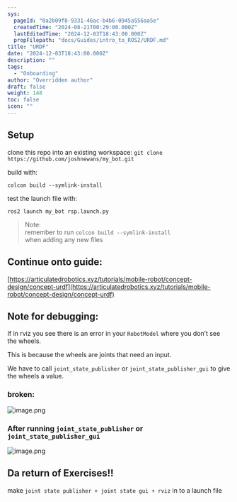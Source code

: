 ```yaml
---
sys:
  pageId: "0a2b09f8-9331-46ac-b4b6-0945a556aa5e"
  createdTime: "2024-08-21T00:29:00.000Z"
  lastEditedTime: "2024-12-03T18:43:00.000Z"
  propFilepath: "docs/Guides/intro_to_ROS2/URDF.md"
title: "URDF"
date: "2024-12-03T18:43:00.000Z"
description: ""
tags:
  - "Onboarding"
author: "Overridden author"
draft: false
weight: 148
toc: false
icon: ""
---
```


## Setup

clone this repo into an existing workspace:
`git clone https://github.com/joshnewans/my_bot.git`

build with:

`colcon build --symlink-install`

test the launch file with:

`ros2 launch my_bot rsp.launch.py`

> Note:  
> remember to run `colcon build --symlink-install`  
> when adding any new files

## Continue onto guide:

[https://articulatedrobotics.xyz/tutorials/mobile-robot/concept-design/concept-urdf](https://articulatedrobotics.xyz/tutorials/mobile-robot/concept-design/concept-urdf)

## Note for debugging:

If in rviz you see there is an error in your `RobotModel` where you don’t see the wheels.

This is because the wheels are joints that need an input. 

We have to call `joint_state_publisher` or `joint_state_publisher_gui` to give the wheels a value.

### broken:

![image.png](https://prod-files-secure.s3.us-west-2.amazonaws.com/d518164a-d88e-44d1-a4ee-3adb3bd8bce0/96a1d089-1f17-4dbf-8563-f2aef56a4d37/image.png?X-Amz-Algorithm=AWS4-HMAC-SHA256&X-Amz-Content-Sha256=UNSIGNED-PAYLOAD&X-Amz-Credential=ASIAZI2LB466SGQSLSGL%2F20250216%2Fus-west-2%2Fs3%2Faws4_request&X-Amz-Date=20250216T140209Z&X-Amz-Expires=3600&X-Amz-Security-Token=IQoJb3JpZ2luX2VjEDQaCXVzLXdlc3QtMiJHMEUCIB0caKkEbXHq9vqMvcG%2BvMzoczS82iEBHcK7yzs3RvoWAiEAiAJXBMv7d%2ByTvp69VNEu9nEhLFhIZ68S1F%2B8WaLicQwq%2FwMIXRAAGgw2Mzc0MjMxODM4MDUiDPQk3fn5prE1%2FAodtSrcA6tFYUQzi%2BCzzO9iiFUr%2BL1q7HCg9ixcJLSbhB2Ibl8pAPr9gueImvLJqfcbYo%2BrM4BzenMrhfH2YT95n6p4a660K3icI6RH7CVo3Nko3igk8xBVshVLkWkpqKAyfcaGPpsdgSzeA9g956prnFRQQvcps0WcusGXDcRhrs1u9I00teDxUCiBy8E3nR%2FYPrONwoaxt6oQoUypyuCjDwLxpWicBAeysT9jd6o0cOsWIrAHtxMbXrRVHvgwzIW8n9voxk3PH8wojM7mW0ufyWoJZ%2Boupl9VVPTQEzvjeAMfbm56KV663cXTeYH35khKIX0OD1IkmGZ6GydbzBUlN3uqH%2FKRG18yCdoKRbd0SQ81SdR5%2BdDtQQYgfCLapmEB3AKK5DiYPChCgPrM9CZKwiuH7SGad%2F48SmDUIXzAVMUd8aIHK%2FShGs%2FtTE2M9QzmAS7Jc0p0yziJHq5WcAc6w9jMleEhZm2ZMprd8yeWrqvoM%2FeLQFdxCa6a7KoRep%2FsA%2BK4dkxQ398sxTkLx8Y5EqSYGRSD2bePftfybQGL9IQ4n%2F%2FB0h5GcDwQWnrjVETJrWHLcp0LE9bI9Gp0ak7bvvZ%2FuxauZc%2F5Zaf8SGByoamdwtXuTkxPV9lk0LxEP45KMNiax70GOqUBrY6RjrYfov1Erfb208sZTqEx%2FZWCyS3njMDxkH7NNGW9o2uxFliR2z0la0DKmlJFO0LDnWKe0hrJDm%2BJat4lRJ4g7TPJllF%2F90f4APu0XaFWIdymg4lU5KkEiIGfkPJ%2FGTUsMjwKYedSwwe1Sb%2FcQ7WJoR%2FmwlifMm6k5f5NsYcgDs1kLgMu4hwMXL4V%2Bnejub%2FMofElog7gPzO%2FYx1Cue9WD4O9&X-Amz-Signature=210dcb3f847ee57cb3342ab30c8e94b1ca8e9a6e91a8a1efccbbb2d435b3deb6&X-Amz-SignedHeaders=host&x-id=GetObject)

### After running `joint_state_publisher` or `joint_state_publisher_gui`

![image.png](https://prod-files-secure.s3.us-west-2.amazonaws.com/d518164a-d88e-44d1-a4ee-3adb3bd8bce0/130c99c7-1b0b-4031-9953-844fc3950ff4/image.png?X-Amz-Algorithm=AWS4-HMAC-SHA256&X-Amz-Content-Sha256=UNSIGNED-PAYLOAD&X-Amz-Credential=ASIAZI2LB466SGQSLSGL%2F20250216%2Fus-west-2%2Fs3%2Faws4_request&X-Amz-Date=20250216T140209Z&X-Amz-Expires=3600&X-Amz-Security-Token=IQoJb3JpZ2luX2VjEDQaCXVzLXdlc3QtMiJHMEUCIB0caKkEbXHq9vqMvcG%2BvMzoczS82iEBHcK7yzs3RvoWAiEAiAJXBMv7d%2ByTvp69VNEu9nEhLFhIZ68S1F%2B8WaLicQwq%2FwMIXRAAGgw2Mzc0MjMxODM4MDUiDPQk3fn5prE1%2FAodtSrcA6tFYUQzi%2BCzzO9iiFUr%2BL1q7HCg9ixcJLSbhB2Ibl8pAPr9gueImvLJqfcbYo%2BrM4BzenMrhfH2YT95n6p4a660K3icI6RH7CVo3Nko3igk8xBVshVLkWkpqKAyfcaGPpsdgSzeA9g956prnFRQQvcps0WcusGXDcRhrs1u9I00teDxUCiBy8E3nR%2FYPrONwoaxt6oQoUypyuCjDwLxpWicBAeysT9jd6o0cOsWIrAHtxMbXrRVHvgwzIW8n9voxk3PH8wojM7mW0ufyWoJZ%2Boupl9VVPTQEzvjeAMfbm56KV663cXTeYH35khKIX0OD1IkmGZ6GydbzBUlN3uqH%2FKRG18yCdoKRbd0SQ81SdR5%2BdDtQQYgfCLapmEB3AKK5DiYPChCgPrM9CZKwiuH7SGad%2F48SmDUIXzAVMUd8aIHK%2FShGs%2FtTE2M9QzmAS7Jc0p0yziJHq5WcAc6w9jMleEhZm2ZMprd8yeWrqvoM%2FeLQFdxCa6a7KoRep%2FsA%2BK4dkxQ398sxTkLx8Y5EqSYGRSD2bePftfybQGL9IQ4n%2F%2FB0h5GcDwQWnrjVETJrWHLcp0LE9bI9Gp0ak7bvvZ%2FuxauZc%2F5Zaf8SGByoamdwtXuTkxPV9lk0LxEP45KMNiax70GOqUBrY6RjrYfov1Erfb208sZTqEx%2FZWCyS3njMDxkH7NNGW9o2uxFliR2z0la0DKmlJFO0LDnWKe0hrJDm%2BJat4lRJ4g7TPJllF%2F90f4APu0XaFWIdymg4lU5KkEiIGfkPJ%2FGTUsMjwKYedSwwe1Sb%2FcQ7WJoR%2FmwlifMm6k5f5NsYcgDs1kLgMu4hwMXL4V%2Bnejub%2FMofElog7gPzO%2FYx1Cue9WD4O9&X-Amz-Signature=359301b6ac7abed74b46ece7415d27d8e428c3e109307c770a6564469fc58354&X-Amz-SignedHeaders=host&x-id=GetObject)

## Da return of Exercises!!

make `joint state publisher + joint state gui + rviz` in to a launch file

